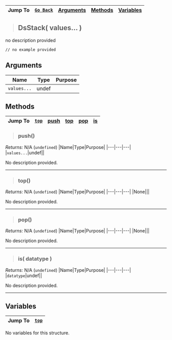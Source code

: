 |Jump To|[`Go Back`]()|[Arguments](#arguments)|[Methods](#methods)|[Variables](#variables)|
|---|---|---|---|---|
>## DsStack( values... )
no description provided
```GML
// no example provided
```
## Arguments
|Name|Type|Purpose|
|---|---|---|
|`values...`|undef||
## Methods
|Jump To|[`top`](#)|[push](#push)|[top](#top)|[pop](#pop)|[is](#is-datatype-)|
|---|---|---|---|---|---|
> ### push()
*Returns:* N/A (`undefined`)
|Name|Type|Purpose|
|---|---|---|
|`values...`|undef||

No description provided.
***
> ### top()
*Returns:* N/A (`undefined`)
|Name|Type|Purpose|
|---|---|---|
|None|||

No description provided.
***
> ### pop()
*Returns:* N/A (`undefined`)
|Name|Type|Purpose|
|---|---|---|
|None|||

No description provided.
***
> ### is( datatype )
*Returns:* N/A (`undefined`)
|Name|Type|Purpose|
|---|---|---|
|`datatype`|undef||

No description provided.
***
## Variables
|Jump To|[`top`](#)|
|---|---|

No variables for this structure.

